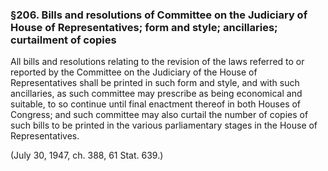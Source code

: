 ### §206. Bills and resolutions of Committee on the Judiciary of House of Representatives; form and style; ancillaries; curtailment of copies ###

All bills and resolutions relating to the revision of the laws referred to or reported by the Committee on the Judiciary of the House of Representatives shall be printed in such form and style, and with such ancillaries, as such committee may prescribe as being economical and suitable, to so continue until final enactment thereof in both Houses of Congress; and such committee may also curtail the number of copies of such bills to be printed in the various parliamentary stages in the House of Representatives.

(July 30, 1947, ch. 388, 61 Stat. 639.)